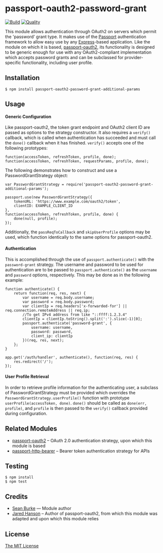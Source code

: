 # passport-oauth2-password-grant

[![Build](https://travis-ci.org/leftmostcat/passport-oauth2-password-grant.svg?branch=master)](https://travis-ci.org/leftmostcat/passport-oauth2-password-grant)
[![Quality](https://codeclimate.com/github/leftmostcat/passport-oauth2-password-grant/badges/gpa.svg)](https://codeclimate.com/github/leftmostcat/passport-oauth2-password-grant)

This module allows authentication through OAuth2 on servers which permit the
'password' grant type. It makes use of the [Passport](http://passportjs.org/)
authentication framework to allow easy use by any
[Express](http://expressjs.com/)-based application. Like the module on which it
is based, [passport-oauth2](https://github.com/jaredhanson/passport-oauth2), its
functionality is designed to be generic enough for use with any OAuth2-compliant
implementation which accepts password grants and can be subclassed for
provider-specific functionality, including user profile.

## Installation

	$ npm install passport-oauth2-password-grant-additional-params

## Usage

#### Generic Configuration

Like passport-oauth2, the token grant endpoint and OAuth2 client ID are
passed as options to the strategy constructor. It also requires a `verify()`
callback, which is called when authentication has succeeded and must call the
`done()` callback when it has finished. `verify()` accepts one of the following
prototypes:

	function(accessToken, refreshToken, profile, done);
	function(accessToken, refreshToken, requestParams, profile, done);

The following demonstrates how to construct and use a PasswordGrantStrategy
object:

	var PasswordGrantStrategy = require('passport-oauth2-password-grant-additional-params');

	passport.use(new PasswordGrantStrategy({
		tokenURL: 'https://www.example.com/oauth2/token',
		clientID: EXAMPLE_CLIENT_ID
	},
	function(accessToken, refreshToken, profile, done) {
		done(null, profile);
	});

Additionally, the `passReqToCallback` and `skipUserProfile` options may be used,
which function identically to the same options for passport-oauth2.

#### Authentication

This is accomplished through the use of `passport.authenticate()` with the
`password-grant` strategy. The username and password to be used for
authentication are to be passed to `passport.authenticate()` as the `username`
and `password` options, respectively. This may be done as in the following
example:

	function authenticate() {
		return function(req, res, next) {
			var username = req.body.username;
			var password = req.body.password;
			var clientIp = req.headers['x-forwarded-for'] || req.connection.remoteAddress || req.ip;
			//To get IPv4 address from like "::ffff:1.2.3.4"
			clientIp = clientIp.toString().split(':').slice(-1)[0];
			passport.authenticate('password-grant', {
				username: username,
				password: password,
				client_ip: clientIp
			})(req, res, next);
		};
	}

	app.get('/auth/handler', authenticate(), function(req, res) {
		res.redirect('/');
	});

#### User Profile Retrieval

In order to retrieve profile information for the authenticating user, a subclass
of PasswordGrantStrategy must be provided which overrides the
`PasswordGrantStrategy.userProfile()` function with prototype
`userProfile(accessToken, done)`. `done()` should be called as
`done(err, profile)`, and `profile` is then passed to the `verify()` callback
provided during configuration.

## Related Modules

* [passport-oauth2](https://github.com/jaredhanson/passport-oauth2)
  – OAuth 2.0 authentication strategy, upon which this module is based
* [passport-http-bearer](https://github.com/jaredhanson/passport-http-bearer)
  – Bearer token authentication strategy for APIs

## Testing

	$ npm install
	$ npm test

## Credits

- [Sean Burke](https://github.com/leftmostcat/) — Module author
- [Jared Hanson](https://github.com/jaredhanson/) – Author of passport-oauth2,
  from which this module was adapted and upon which this module relies

## License

[The MIT License](http://opensource.org/licenses/MIT)
